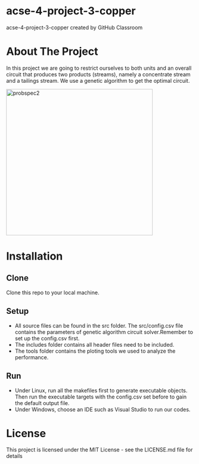# acse-4-project-3-copper
acse-4-project-3-copper created by GitHub Classroom


# About The Project
In this project we are going to restrict ourselves to both units and an overall circuit that produces
two products (streams), namely a concentrate stream and a tailings stream. We use a genetic algorithm to get the optimal circuit.

<img width="393" alt="probspec2" src="https://user-images.githubusercontent.com/43916396/54817497-06d27180-4c8f-11e9-9146-56f9fb233570.png">

# Installation

## Clone
Clone this repo to your local machine.

## Setup
 - All source files can be found in the src folder.
The src/config.csv file contains the parameters of genetic algorithm circuit solver.Remember to set up the config.csv first.  
 - The includes folder contains all header files need to be included.
 - The tools folder contains the ploting tools we used to analyze the performance. 

## Run
- Under Linux, run all the makefiles first to generate executable objects.
Then run the executable targets with the config.csv set before to gain the default output file.     
- Under Windows, choose an IDE such as Visual Studio to run our codes.
 
# License
This project is licensed under the MIT License - see the LICENSE.md file for details
